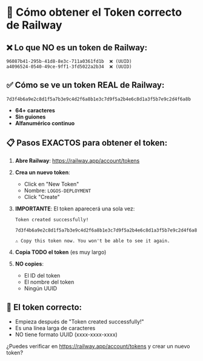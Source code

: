 # 🔑 Cómo obtener el Token correcto de Railway

## ❌ Lo que NO es un token de Railway:
```
96087b41-295b-41d8-8e3c-711a0361fd1b  ❌ (UUID)
a4096524-0540-49ce-9ff1-3fd5022a2b34  ❌ (UUID)
```

## ✅ Cómo se ve un token REAL de Railway:
```
7d3f4b6a9e2c8d1f5a7b3e9c4d2f6a8b1e3c7d9f5a2b4e6c8d1a3f5b7e9c2d4f6a8b
```
- **64+ caracteres**
- **Sin guiones**
- **Alfanumérico continuo**

## 📋 Pasos EXACTOS para obtener el token:

1. **Abre Railway**: https://railway.app/account/tokens

2. **Crea un nuevo token**:
   - Click en "New Token"
   - Nombre: `LOGOS-DEPLOYMENT`
   - Click "Create"

3. **IMPORTANTE**: El token aparecerá una sola vez:
   ```
   Token created successfully!
   
   7d3f4b6a9e2c8d1f5a7b3e9c4d2f6a8b1e3c7d9f5a2b4e6c8d1a3f5b7e9c2d4f6a8b
   
   ⚠️ Copy this token now. You won't be able to see it again.
   ```

4. **Copia TODO el token** (es muy largo)

5. **NO copies**:
   - El ID del token
   - El nombre del token
   - Ningún UUID

## 🎯 El token correcto:
- Empieza después de "Token created successfully!"
- Es una línea larga de caracteres
- NO tiene formato UUID (xxxx-xxxx-xxxx)

¿Puedes verificar en https://railway.app/account/tokens y crear un nuevo token?